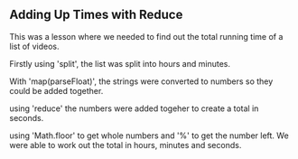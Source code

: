 ## Adding Up Times with Reduce

This was a lesson where we needed to find out the total running time of a list of videos.

Firstly using 'split', the list was split into hours and minutes. 

With 'map(parseFloat)', the strings were converted to numbers so they could be added together.

using 'reduce' the numbers were added togeher to create a total in seconds.

using 'Math.floor' to get whole numbers and '%' to get the number left. We were able to work out the total in hours, minutes and seconds.